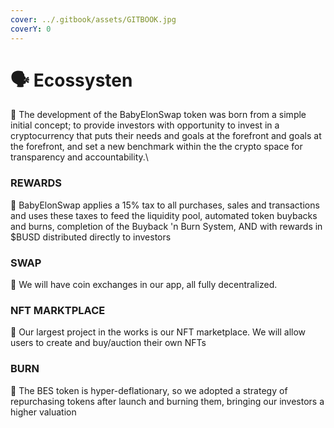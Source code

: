 ```yaml
---
cover: ../.gitbook/assets/GITBOOK.jpg
coverY: 0
---
```


# 🗣 Ecossysten

:tada: The development of the BabyElonSwap token was born from a simple initial concept; to provide investors with opportunity to invest in a cryptocurrency that puts their needs and goals at the forefront and goals at the forefront, and set a new benchmark within the the crypto space for transparency and accountability.\


### REWARDS

:tada: BabyElonSwap applies a 15% tax to all purchases, sales and transactions and uses these taxes to feed the liquidity pool, automated token buybacks and burns, completion of the Buyback 'n Burn System, AND with rewards in $BUSD distributed directly to investors

### SWAP

:tada: We will have coin exchanges in our app, all fully decentralized.

### NFT MARKTPLACE

:tada: Our largest project in the works is our NFT marketplace. We will allow users to create and buy/auction their own NFTs

### BURN

:tada: The BES token is hyper-deflationary, so we adopted a strategy of repurchasing tokens after launch and burning them, bringing our investors a higher valuation

###
